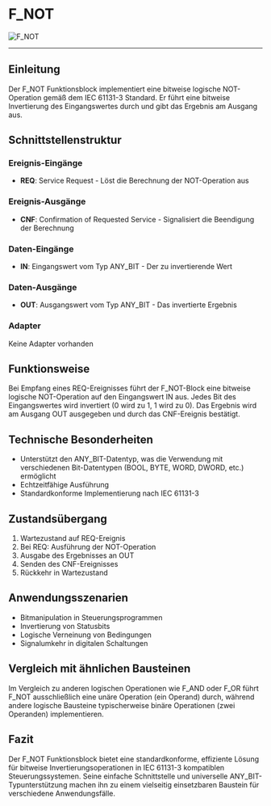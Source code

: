 # F_NOT

![F_NOT](https://user-images.githubusercontent.com/116869307/214144000-4586686b-f3a0-4caa-9896-3dfb75baa550.png)

* * * * * * * * * *

## Einleitung
Der F_NOT Funktionsblock implementiert eine bitweise logische NOT-Operation gemäß dem IEC 61131-3 Standard. Er führt eine bitweise Invertierung des Eingangswertes durch und gibt das Ergebnis am Ausgang aus.

## Schnittstellenstruktur

### **Ereignis-Eingänge**
- **REQ**: Service Request - Löst die Berechnung der NOT-Operation aus

### **Ereignis-Ausgänge**
- **CNF**: Confirmation of Requested Service - Signalisiert die Beendigung der Berechnung

### **Daten-Eingänge**
- **IN**: Eingangswert vom Typ ANY_BIT - Der zu invertierende Wert

### **Daten-Ausgänge**
- **OUT**: Ausgangswert vom Typ ANY_BIT - Das invertierte Ergebnis

### **Adapter**
Keine Adapter vorhanden

## Funktionsweise
Bei Empfang eines REQ-Ereignisses führt der F_NOT-Block eine bitweise logische NOT-Operation auf den Eingangswert IN aus. Jedes Bit des Eingangswertes wird invertiert (0 wird zu 1, 1 wird zu 0). Das Ergebnis wird am Ausgang OUT ausgegeben und durch das CNF-Ereignis bestätigt.

## Technische Besonderheiten
- Unterstützt den ANY_BIT-Datentyp, was die Verwendung mit verschiedenen Bit-Datentypen (BOOL, BYTE, WORD, DWORD, etc.) ermöglicht
- Echtzeitfähige Ausführung
- Standardkonforme Implementierung nach IEC 61131-3

## Zustandsübergang
1. Wartezustand auf REQ-Ereignis
2. Bei REQ: Ausführung der NOT-Operation
3. Ausgabe des Ergebnisses an OUT
4. Senden des CNF-Ereignisses
5. Rückkehr in Wartezustand

## Anwendungsszenarien
- Bitmanipulation in Steuerungsprogrammen
- Invertierung von Statusbits
- Logische Verneinung von Bedingungen
- Signalumkehr in digitalen Schaltungen

## Vergleich mit ähnlichen Bausteinen
Im Vergleich zu anderen logischen Operationen wie F_AND oder F_OR führt F_NOT ausschließlich eine unäre Operation (ein Operand) durch, während andere logische Bausteine typischerweise binäre Operationen (zwei Operanden) implementieren.

## Fazit
Der F_NOT Funktionsblock bietet eine standardkonforme, effiziente Lösung für bitweise Invertierungsoperationen in IEC 61131-3 kompatiblen Steuerungssystemen. Seine einfache Schnittstelle und universelle ANY_BIT-Typunterstützung machen ihn zu einem vielseitig einsetzbaren Baustein für verschiedene Anwendungsfälle.

